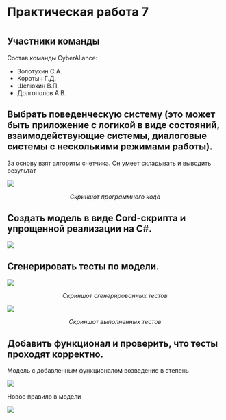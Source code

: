 <h1>Практическая работа 7<h1>
<h2>Участники команды</h2>
<p>Состав команды CyberAliance: </p>
<ul>
  <li>Золотухин С.А.</li>
  <li>Коротыч Г.Д.</li>
  <li>Шелюхин В.П.</li>
  <li>Долгополов А.В.</li>
</ul>
<h2>Выбрать поведенческую систему (это может быть приложение с
логикой в виде состояний, взаимодействующие системы,
диалоговые системы с несколькими режимами работы).</h2>
<p>За основу взят алгоритм счетчика. Он умеет складывать и выводить результат</p>

<p><img src='https://sun9-26.userapi.com/impg/Unghf5iyOYtj1j7UDRbMA25FJZ21ddXxRpUlZg/ERSgtwKkr_4.jpg?size=835x598&quality=96&sign=1bd64767485fe1f63f1ee3cfed1e54f9&type=album'></p>
<p align="center"><i>Скриншот программного кода</i></p>

<h2>Создать модель в виде Cord-скрипта и упрощенной реализации
на С#.</h2>
<p><img src="https://sun9-12.userapi.com/impg/cw2Bt5x2hEJPO6L2GTBsz4T1Ifnf-AJGv9qOLQ/Sz_1pC1mWaI.jpg?size=783x797&quality=96&sign=ac51ec7207b95a05954ea629c760b8fe&type=album"></p>

<h2>Сгенерировать тесты по модели.</h2>
<p><img src="https://sun9-12.userapi.com/impg/cw2Bt5x2hEJPO6L2GTBsz4T1Ifnf-AJGv9qOLQ/Sz_1pC1mWaI.jpg?size=783x797&quality=96&sign=ac51ec7207b95a05954ea629c760b8fe&type=album"></p>
  <p align="center"><i>Скриншот сгенерированных тестов</i></p>

<p><img src="https://sun9-61.userapi.com/impg/wdlPMVETk-Qv68FxfZLP9LQ-viUpNFYU0Y96xw/ntMO2iy3t-8.jpg?size=1406x842&quality=96&sign=5cad506a18a784fe73e810123c7201bf&type=album"></p>
  <p align="center"><i>Скриншот выполненных тестов</i></p>

<h2>Добавить функционал и проверить, что тесты проходят
корректно.</h2>
  <p>Модель с добавленным функционалом возведение в степень</p>
  <p><img src="https://sun9-13.userapi.com/impg/7w6NHVFK63sPMdEq2nmzibKvGfwpkWTfzDKwEQ/ijgcfLWJg0g.jpg?size=372x160&quality=96&sign=de8574d3f6e6a2208598d553123b0acc&type=album"></p>
  <p>Новое правило в модели</p>
  <p><img src="https://sun9-23.userapi.com/impg/v8JnnujFFvsMK6sILkCNDM0CTXBFYxyK29QtVw/5MSGvRHijIU.jpg?size=486x145&quality=96&sign=ab3ba1a7730341acc005f9f74d29abbc&type=album"></p>
